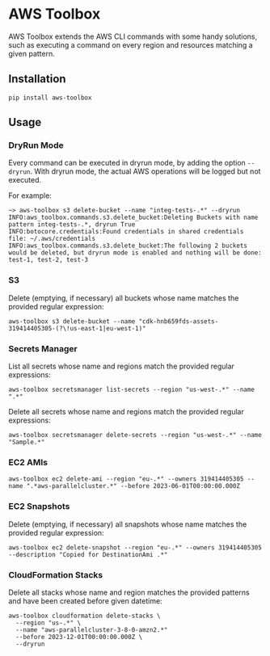  # AWS Toolbox
AWS Toolbox extends the AWS CLI commands with some handy solutions, such as
executing a command on every region and resources matching a given pattern.

## Installation
```
pip install aws-toolbox
```

## Usage

### DryRun Mode
Every command can be executed in dryrun mode, by adding the option `--dryrun`.
With dryrun mode, the actual AWS operations will be logged but not executed.

For example:
```
~> aws-toolbox s3 delete-bucket --name "integ-tests-.*" --dryrun
INFO:aws_toolbox.commands.s3.delete_bucket:Deleting Buckets with name pattern integ-tests-.*, dryrun True
INFO:botocore.credentials:Found credentials in shared credentials file: ~/.aws/credentials
INFO:aws_toolbox.commands.s3.delete_bucket:The following 2 buckets would be deleted, but dryrun mode is enabled and nothing will be done: test-1, test-2, test-3
```

### S3
Delete (emptying, if necessary) all buckets whose name matches the provided regular expression:
```
aws-toolbox s3 delete-bucket --name "cdk-hnb659fds-assets-319414405305-(?\!us-east-1|eu-west-1)"
```

### Secrets Manager
List all secrets whose name and regions match the provided regular expressions:
```
aws-toolbox secretsmanager list-secrets --region "us-west-.*" --name ".*"
```

Delete all secrets whose name and regions match the provided regular expressions:
```
aws-toolbox secretsmanager delete-secrets --region "us-west-.*" --name "Sample.*"
```

### EC2 AMIs
```
aws-toolbox ec2 delete-ami --region "eu-.*" --owners 319414405305 --name ".*aws-parallelcluster.*" --before 2023-06-01T00:00:00.000Z
```

### EC2 Snapshots
Delete (emptying, if necessary) all snapshots whose name matches the provided regular expression:
```
aws-toolbox ec2 delete-snapshot --region "eu-.*" --owners 319414405305 --description "Copied for DestinationAmi .*"
```

### CloudFormation Stacks
Delete all stacks whose name and region matches the provided patterns and have been created before given datetime:
```
aws-toolbox cloudformation delete-stacks \
  --region "us-.*" \
  --name "aws-parallelcluster-3-8-0-amzn2.*" 
  --before 2023-12-01T00:00:00.000Z \
  --dryrun
```
